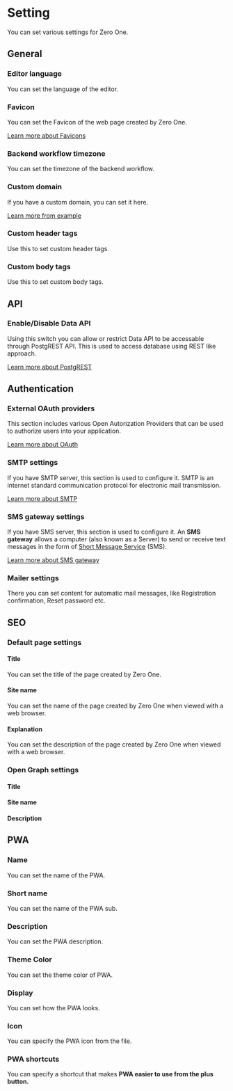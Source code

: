 # Setting

You can set various settings for Zero One.

## General

### Editor language

You can set the language of the editor.

### Favicon

You can set the Favicon of the web page created by Zero One.&#x20;

[Learn more about Favicons](https://developer.mozilla.org/en-US/docs/Glossary/Favicon)

### Backend workflow timezone

You can set the timezone of the backend workflow.

### Custom domain

If you have a custom domain, you can set it here.&#x20;

[Learn more from example](hmu/custom-domain.md)

### Custom header tags

Use this to set custom header tags.

### Custom body tags

Use this to set custom body tags.



## API

### Enable/Disable Data API

Using this switch you can allow or restrict Data API to be accessable through PostgREST API. This is used to access database using REST like approach.&#x20;

[Learn more about PostgREST](https://postgrest.org/en/v9.0/api.html)

## Authentication

### External OAuth providers

This section includes various Open Autorization Providers that can be used to authorize users into your application.&#x20;

[Learn more about OAuth](https://en.wikipedia.org/wiki/OAuth)

### SMTP settings

If you have SMTP server, this section is used to configure it. SMTP is an internet standard communication protocol for electronic mail transmission.&#x20;

[Learn more about SMTP](https://en.wikipedia.org/wiki/Simple\_Mail\_Transfer\_Protocol)

### SMS gateway settings

If you have SMS server, this section is used to configure it. An **SMS gateway** allows a computer (also known as a Server) to send or receive text messages in the form of [Short Message Service](https://en.wikipedia.org/wiki/Short\_Message\_Service) (SMS).

[Learn more about SMS gateway](https://en.wikipedia.org/wiki/SMS\_gateway)

### Mailer settings

There you can set content for automatic mail messages, like Registration confirmation, Reset password etc.&#x20;

## SEO

### Default page settings

#### Title

You can set the title of the page created by Zero One.

#### Site name

You can set the name of the page created by Zero One when viewed with a web browser.

#### Explanation

You can set the description of the page created by Zero One when viewed with a web browser.

### Open Graph settings

#### Title

#### Site name

#### Description

## **PWA**

### Name

You can set the name of the PWA.

### Short name

You can set the name of the PWA sub.

### Description

You can set the PWA description.

### Theme Color

You can set the theme color of PWA.

### Display

You can set how the PWA looks.

### Icon

You can specify the PWA icon from the file.

### **PWA shortcuts**

You can specify a shortcut that makes **PWA easier to use from the plus button.**
